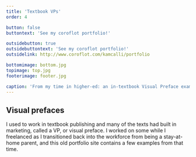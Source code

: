 ```yaml
---
title: 'Textbook VPs'
order: 4

button: false
buttontext: 'See my coroflot portfolio!'

outsidebutton: true
outsidebuttontext: 'See my coroflot portfolio!'
outsidelink: http://www.coroflot.com/kamcalli/portfolio

bottomimage: bottom.jpg
topimage: top.jpg
footerimage: footer.jpg

caption: 'From my time in higher-ed: an in-textbook Visual Preface example.'
---
```


## Visual prefaces
I used to work in textbook publishing and many of the texts had built in marketing, called a VP, or visual preface. I worked on some while I freelanced as I transitioned back into the workforce from being a stay-at-home parent, and this old portfolio site contains a few examples from that time.